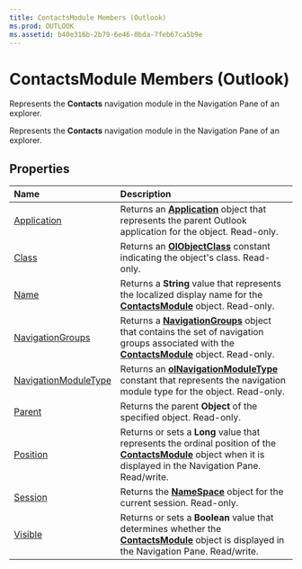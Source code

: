 ```yaml
---
title: ContactsModule Members (Outlook)
ms.prod: OUTLOOK
ms.assetid: b40e316b-2b79-6e46-0bda-7feb67ca5b9e
---
```



# ContactsModule Members (Outlook)
Represents the  **Contacts** navigation module in the Navigation Pane of an explorer.

Represents the  **Contacts** navigation module in the Navigation Pane of an explorer.


## Properties



|**Name**|**Description**|
|:-----|:-----|
|[Application](contactsmodule-application-property-outlook.md)|Returns an  **[Application](application-object-outlook.md)** object that represents the parent Outlook application for the object. Read-only.|
|[Class](contactsmodule-class-property-outlook.md)|Returns an  **[OlObjectClass](olobjectclass-enumeration-outlook.md)** constant indicating the object's class. Read-only.|
|[Name](contactsmodule-name-property-outlook.md)|Returns a  **String** value that represents the localized display name for the **[ContactsModule](contactsmodule-object-outlook.md)** object. Read-only.|
|[NavigationGroups](contactsmodule-navigationgroups-property-outlook.md)|Returns a  **[NavigationGroups](navigationgroups-object-outlook.md)** object that contains the set of navigation groups associated with the **[ContactsModule](contactsmodule-object-outlook.md)** object. Read-only.|
|[NavigationModuleType](contactsmodule-navigationmoduletype-property-outlook.md)|Returns an  **[olNavigationModuleType](olnavigationmoduletype-enumeration-outlook.md)** constant that represents the navigation module type for the object. Read-only.|
|[Parent](contactsmodule-parent-property-outlook.md)|Returns the parent  **Object** of the specified object. Read-only.|
|[Position](contactsmodule-position-property-outlook.md)|Returns or sets a  **Long** value that represents the ordinal position of the **[ContactsModule](contactsmodule-object-outlook.md)** object when it is displayed in the Navigation Pane. Read/write.|
|[Session](contactsmodule-session-property-outlook.md)|Returns the  **[NameSpace](namespace-object-outlook.md)** object for the current session. Read-only.|
|[Visible](contactsmodule-visible-property-outlook.md)|Returns or sets a  **Boolean** value that determines whether the **[ContactsModule](contactsmodule-object-outlook.md)** object is displayed in the Navigation Pane. Read/write.|


